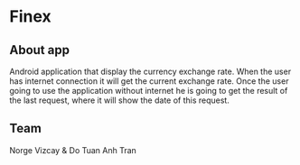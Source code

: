 # Finex
## About app
Android application that display the currency exchange rate.
When the user has internet connection it will get the current exchange rate. Once the user going to use the application without internet he is going to get the result of the last request, where it will show the date of this request.

## Team 
Norge Vizcay & Do Tuan Anh Tran
